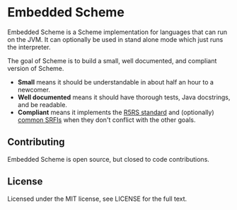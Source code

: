 # Embedded Scheme

[r5rs]: https://schemers.org/Documents/Standards/R5RS/

Embedded Scheme is a Scheme implementation for languages that can run on the JVM. 
It can optionally be used in stand alone mode which just runs the interpreter.

The goal of Scheme is to build a small, well documented, and compliant version of Scheme.

* **Small** means it should be understandable in about half an hour to a newcomer.
* **Well documented** means it should have thorough tests, Java docstrings, and be readable. 
* **Compliant** means it implements the 
  [R5RS standard][r5rs] and (optionally) 
  [common SRFIs](https://srfi.schemers.org/) when they don't conflict with the other goals.

## Contributing

Embedded Scheme is open source, but closed to code contributions.



## License

Licensed under the MIT license, see LICENSE for the full text.